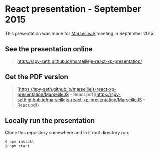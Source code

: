 # React presentation - September 2015

This presentation was made for [MarseilleJS](http://francejs.org/MarseilleJS/) meeting in September 2015.

## See the presentation online

> https://spy-seth.github.io/marseillejs-react-xp-presentation/

## Get the PDF version

> [https://spy-seth.github.io/marseillejs-react-xp-presentation/MarseilleJS - React.pdf](https://spy-seth.github.io/marseillejs-react-xp-presentation/MarseilleJS - React.pdf)

## Locally run the presentation

Clone this repository somewhere and in it root directory run:

```shell
$ npm install
$ npm start
```
